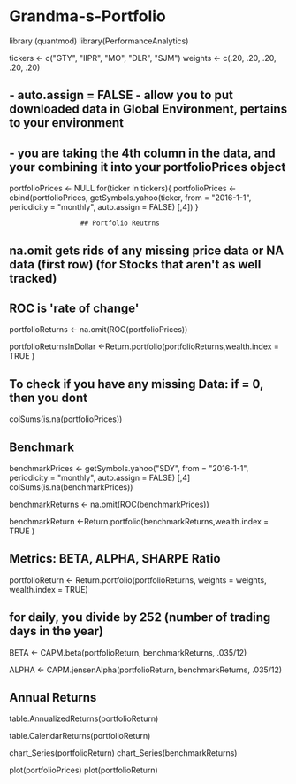 # Grandma-s-Portfolio

library (quantmod) 
library(PerformanceAnalytics)

tickers <- c("GTY", "IIPR", "MO", "DLR", "SJM")
weights <- c(.20, .20, .20, .20, .20)

## - auto.assign = FALSE - allow you to put downloaded data in Global Environment, pertains to your environment

## - you are taking the 4th column in the data, and your combining it into your portfolioPrices object

portfolioPrices <- NULL
for(ticker in tickers){
  portfolioPrices <- cbind(portfolioPrices, 
                           getSymbols.yahoo(ticker, from = "2016-1-1", periodicity = "monthly", auto.assign = FALSE) [,4])
}

                      ## Portfolio Reutrns

## na.omit gets rids of any missing price data or NA data (first row) (for Stocks that aren't as well tracked)

## ROC is 'rate of change'

portfolioReturns <- na.omit(ROC(portfolioPrices))

portfolioReturnsInDollar <-Return.portfolio(portfolioReturns,wealth.index = TRUE )

                           
## To check if you have any missing Data: if = 0, then you dont

colSums(is.na(portfolioPrices))

## Benchmark

benchmarkPrices <- getSymbols.yahoo("SDY", from = "2016-1-1", periodicity = "monthly", auto.assign = FALSE) [,4]
colSums(is.na(benchmarkPrices))

benchmarkReturns <- na.omit(ROC(benchmarkPrices))

benchmarkReturn <-Return.portfolio(benchmarkReturns,wealth.index = TRUE )

## Metrics: BETA, ALPHA, SHARPE Ratio

portfolioReturn <- Return.portfolio(portfolioReturns, weights = weights, wealth.index = TRUE)

## for daily, you divide by 252 (number of trading days in the year)

BETA <- CAPM.beta(portfolioReturn, benchmarkReturns, .035/12)

ALPHA <- CAPM.jensenAlpha(portfolioReturn, benchmarkReturns, .035/12)



## Annual Returns

table.AnnualizedReturns(portfolioReturn)

table.CalendarReturns(portfolioReturn)

chart_Series(portfolioReturn)
chart_Series(benchmarkReturns)

plot(portfolioPrices)
plot(portfolioReturn)





